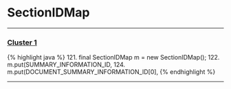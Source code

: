 # SectionIDMap

***

### [Cluster 1](./1)
{% highlight java %}
121. final SectionIDMap m = new SectionIDMap();
122. m.put(SUMMARY_INFORMATION_ID,
124. m.put(DOCUMENT_SUMMARY_INFORMATION_ID[0],
{% endhighlight %}

***

